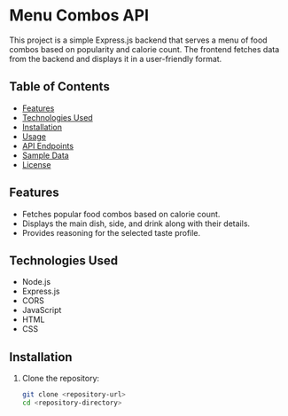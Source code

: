 # Menu Combos API

This project is a simple Express.js backend that serves a menu of food combos based on popularity and calorie count. The frontend fetches data from the backend and displays it in a user-friendly format.

## Table of Contents

- [Features](#features)
- [Technologies Used](#technologies-used)
- [Installation](#installation)
- [Usage](#usage)
- [API Endpoints](#api-endpoints)
- [Sample Data](#sample-data)
- [License](#license)

## Features

- Fetches popular food combos based on calorie count.
- Displays the main dish, side, and drink along with their details.
- Provides reasoning for the selected taste profile.

## Technologies Used

- Node.js
- Express.js
- CORS
- JavaScript
- HTML
- CSS

## Installation

1. Clone the repository:

   ```bash
   git clone <repository-url>
   cd <repository-directory>
